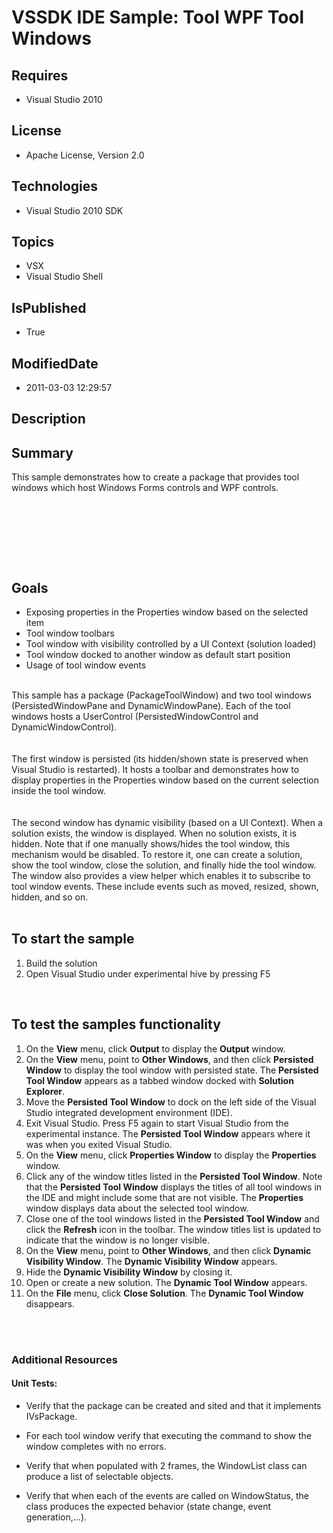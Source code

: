 # VSSDK IDE Sample: Tool WPF Tool Windows
## Requires
* Visual Studio 2010
## License
* Apache License, Version 2.0
## Technologies
* Visual Studio 2010 SDK
## Topics
* VSX
* Visual Studio Shell
## IsPublished
* True
## ModifiedDate
* 2011-03-03 12:29:57
## Description

<h2>Summary</h2>
<p>This sample demonstrates how to create a package that provides tool windows which host Windows Forms controls and WPF controls.
<br>
<br>
</p>
<p><span id="ctl00_ctl00_Content_TabContentPanel_Content_wikiSourceLabel">&nbsp;</span></p>
<p>&nbsp;</p>
<p>&nbsp;</p>
<h2>Goals</h2>
<ul>
<li>Exposing properties in the Properties window based on the selected item </li><li>Tool window toolbars </li><li>Tool window with visibility controlled by a UI Context (solution loaded) </li><li>Tool window docked to another window as default start position </li><li>Usage of tool window events </li></ul>
<p><br>
This sample has a package (PackageToolWindow) and two tool windows (PersistedWindowPane and DynamicWindowPane). Each of the tool windows hosts a UserControl (PersistedWindowControl and DynamicWindowControl).<br>
<br>
<br>
The first window is persisted (its hidden/shown state is preserved when Visual Studio is restarted). It hosts a toolbar and demonstrates how to display properties in the Properties window based on the current selection inside the tool window.<br>
<br>
<br>
The second window has dynamic visibility (based on a UI Context). When a solution exists, the window is displayed. When no solution exists, it is hidden. Note that if one manually shows/hides the tool window, this mechanism would be disabled. To restore it,
 one can create a solution, show the tool window, close the solution, and finally hide the tool window. The window also provides a view helper which enables it to subscribe to tool window events. These include events such as moved, resized, shown, hidden, and
 so on.<br>
<br>
</p>
<h2>To start the sample</h2>
<ol>
<li>Build the solution </li><li>Open Visual Studio under experimental hive by pressing F5 </li></ol>
<p>&nbsp;</p>
<h2>To test the samples functionality</h2>
<ol>
<li>On the <strong>View</strong> menu, click <strong>Output</strong> to display the
<strong>Output</strong> window. </li><li>On the <strong>View</strong> menu, point to <strong>Other Windows</strong>, and then click
<strong>Persisted Window</strong> to display the tool window with persisted state. The
<strong>Persisted Tool Window</strong> appears as a tabbed window docked with <strong>
Solution Explorer</strong>. </li><li>Move the <strong>Persisted Tool Window</strong> to dock on the left side of the Visual Studio integrated development environment (IDE).
</li><li>Exit Visual Studio. Press F5 again to start Visual Studio from the experimental instance. The
<strong>Persisted Tool Window</strong> appears where it was when you exited Visual Studio.
</li><li>On the <strong>View</strong> menu, click <strong>Properties Window</strong> to display the
<strong>Properties</strong> window. </li><li>Click any of the window titles listed in the <strong>Persisted Tool Window</strong>. Note that the
<strong>Persisted Tool Window</strong> displays the titles of all tool windows in the IDE and might include some that are not visible. The
<strong>Properties</strong> window displays data about the selected tool window. </li><li>Close one of the tool windows listed in the <strong>Persisted Tool Window</strong> and click the
<strong>Refresh</strong> icon in the toolbar. The window titles list is updated to indicate that the window is no longer visible.
</li><li>On the <strong>View</strong> menu, point to <strong>Other Windows</strong>, and then click
<strong>Dynamic Visibility Window</strong>. The <strong>Dynamic Visibility Window</strong> appears.
</li><li>Hide the <strong>Dynamic Visibility Window</strong> by closing it. </li><li>Open or create a new solution. The <strong>Dynamic Tool Window</strong> appears.
</li><li>On the <strong>File</strong> menu, click <strong>Close Solution</strong>. The
<strong>Dynamic Tool Window</strong> disappears. </li></ol>
<p><br>
<br>
</p>
<h3>Additional Resources</h3>
<h4>Unit Tests:</h4>
<ul>
<li>Verify that the package can be created and sited and that it implements IVsPackage.
</li></ul>
<ul>
<li>For each tool window verify that executing the command to show the window completes with no errors.
</li></ul>
<ul>
<li>Verify that when populated with 2 frames, the WindowList class can produce a list of selectable objects.
</li></ul>
<ul>
<li>Verify that when each of the events are called on WindowStatus, the class produces the expected behavior (state change, event generation,...).
</li></ul>

